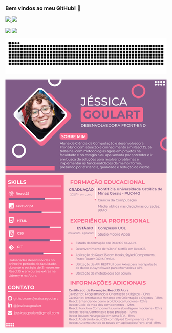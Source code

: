 ### Bem vindos ao meu GitHub! 🥰

 <div>
  <a href="https://github.com/jessicaagoulart">
  <img height="160em" src="https://github-readme-stats.vercel.app/api?username=jessicaagoulart&show_icons=true&theme=dracula&include_all_commits=true&count_private=true"/>
  <img height="160em" src="https://github-readme-stats.vercel.app/api/top-langs/?username=jessicaagoulart&layout=compact&langs_count=16&theme=dracula"/>
<div><br>

 <div> 
  <a href="https://instagram.com/jessicaagoulart" target="_blank"><img src="https://img.shields.io/badge/-Instagram-%23E4405F?style=for-the-badge&logo=instagram&logoColor=white" target="_blank"></a>
  <a href="https://www.linkedin.com/in/jessicaagoulart/" target="_blank"><img src="https://img.shields.io/badge/-LinkedIn-%230077B5?style=for-the-badge&logo=linkedin&logoColor=white" target="_blank"></a> 
 
 ![Snake animation](https://github.com/jessicaagoulart/jessicaagoulart/blob/output/github-contribution-grid-snake.svg)
 
</div>
 
 <div>
  <img width="900px" src="./curriculo.png"/>
 </div>
 


